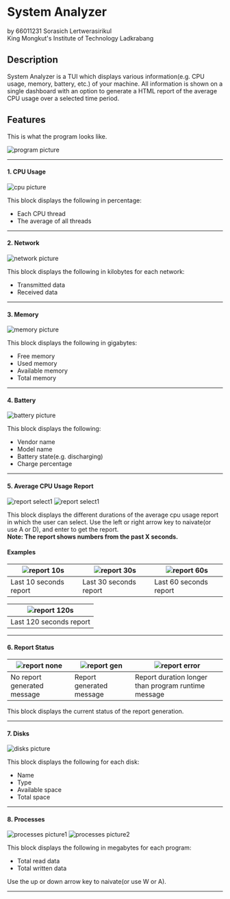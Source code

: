 # System Analyzer
by 66011231 Sorasich Lertwerasirikul <br>
King Mongkut's Institute of Technology Ladkrabang


## Description
System Analyzer is a TUI which displays various information(e.g. CPU usage, memory, battery, etc.) of your machine. All information is shown on a single dashboard with an option
to generate a HTML report of the average CPU usage over a selected time period.


## Features
This is what the program looks like.

![program picture](screenshots/overview.png)

___

#### 1. CPU Usage
![cpu picture](screenshots/cpu.png)

This block displays the following in percentage:
 * Each CPU thread
 * The average of all threads
___

#### 2. Network
![network picture](screenshots/network.png)

This block displays the following in kilobytes for each network:
 * Transmitted data
 * Received data
___

#### 3. Memory
![memory picture](screenshots/memory.png)

This block displays the following in gigabytes:
 * Free memory
 * Used memory
 * Available memory
 * Total memory
___

#### 4. Battery
![battery picture](screenshots/battery.png)

This block displays the following:
  * Vendor name
  * Model name
  * Battery state(e.g. discharging)
  * Charge percentage
___

#### 5. Average CPU Usage Report
 ![report select1](screenshots/report_select1.png)  ![report select1](screenshots/report_select2.png) 

This block displays the different durations of the average cpu usage report in which the user can select. 
Use the left or right arrow key to naivate(or use A or D), and enter to get the report. <br>
**Note: The report shows numbers from the past X seconds.** <br> 
#### Examples
| ![report 10s](screenshots/html_10s.png) | ![report 30s](screenshots/html_30s.png) | ![report 60s](screenshots/html_60s.png) | 
| -------- | -------- | -------- |
| Last 10 seconds report | Last 30 seconds report | Last 60 seconds report | 

| ![report 120s](screenshots/html_120s.png) |
| --- |
| Last 120 seconds report |

___

#### 6. Report Status
| ![report none](screenshots/report_none.png) | ![report gen](screenshots/report_gen.png) | ![report error](screenshots/report_error.png) |
| -------- | -------- | -------- |
| No report generated message | Report generated message | Report duration longer than program runtime message |

This block displays the current status of the report generation.
___

#### 7. Disks
![disks picture](screenshots/disks.png)

This block displays the following for each disk:
 * Name
 * Type
 * Available space
 * Total space
___

#### 8. Processes
![processes picture1](screenshots/process1.png) ![processes picture2](screenshots/process2.png) 

This block displays the following in megabytes for each program:
 * Total read data
 * Total written data

Use the up or down arrow key to naivate(or use W or A).
___
